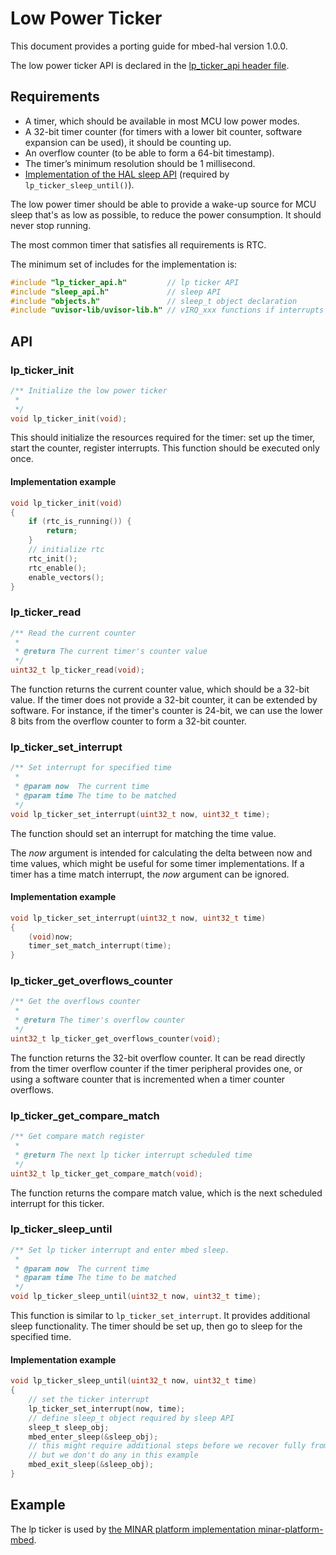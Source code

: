 # Low Power Ticker

This document provides a porting guide for mbed-hal version 1.0.0.

The low power ticker API is declared in the [lp_ticker_api header file](https://github.com/ARMmbed/mbed-hal/blob/master/mbed-hal/lp_ticker_api.h).

## Requirements

- A timer, which should be available in most MCU low power modes.
- A 32-bit timer counter (for timers with a lower bit counter, software expansion can be used), it should be counting up.
- An overflow counter (to be able to form a 64-bit timestamp).
- The timer’s minimum resolution should be 1 millisecond.
- [Implementation of the HAL sleep API](sleep.md) (required by ``lp_ticker_sleep_until()``).

The low power timer should be able to provide a wake-up source for MCU sleep that's as low as possible, to reduce the power consumption. It should never stop running.

The most common timer that satisfies all requirements is RTC.

The minimum set of includes for the implementation is:

```c
#include "lp_ticker_api.h"         // lp ticker API
#include "sleep_api.h"             // sleep API
#include "objects.h"               // sleep_t object declaration
#include "uvisor-lib/uvisor-lib.h" // vIRQ_xxx functions if interrupts are used
```

## API

### lp_ticker_init

```c
/** Initialize the low power ticker
 *
 */
void lp_ticker_init(void);
```

This should initialize the resources required for the timer: set up the timer, start the counter, register interrupts. This function should be executed only once.

#### Implementation example

```c
void lp_ticker_init(void)
{
    if (rtc_is_running()) {
        return;
    }
    // initialize rtc
    rtc_init();
    rtc_enable();
    enable_vectors();
}
```

### lp_ticker_read

```c
/** Read the current counter
 *
 * @return The current timer's counter value
 */
uint32_t lp_ticker_read(void);
```

The function returns the current counter value, which should be a 32-bit value. If the timer does not provide a 32-bit counter, it can be extended by software. For instance, if the timer's counter is 24-bit, we can use the lower 8 bits from the overflow counter to form a 32-bit counter.


### lp_ticker_set_interrupt

```c
/** Set interrupt for specified time
 *
 * @param now  The current time
 * @param time The time to be matched
 */
void lp_ticker_set_interrupt(uint32_t now, uint32_t time);
```

The function should set an interrupt for matching the time value.

The *now* argument is intended for calculating the delta between now and time values, which might be useful for some timer implementations. If a timer has a time match interrupt, the *now* argument can be ignored.

#### Implementation example

```c
void lp_ticker_set_interrupt(uint32_t now, uint32_t time)
{
    (void)now;
    timer_set_match_interrupt(time);
}
```


### lp_ticker_get_overflows_counter

```c
/** Get the overflows counter
 *
 * @return The timer's overflow counter
 */
uint32_t lp_ticker_get_overflows_counter(void);
```

The function returns the 32-bit overflow counter. It can be read directly from the timer overflow counter if the timer peripheral provides one, or using a software counter that is incremented when a timer counter overflows.


### lp_ticker_get_compare_match

```c
/** Get compare match register
 *
 * @return The next lp ticker interrupt scheduled time
 */
uint32_t lp_ticker_get_compare_match(void);
```

The function returns the compare match value, which is the next scheduled interrupt for this ticker.


### lp_ticker_sleep_until

```c
/** Set lp ticker interrupt and enter mbed sleep.
 *
 * @param now  The current time
 * @param time The time to be matched
 */
void lp_ticker_sleep_until(uint32_t now, uint32_t time);
```

This function is similar to ``lp_ticker_set_interrupt``. It provides additional sleep functionality. The timer should be set up, then go to sleep for the specified time.

#### Implementation example

```c
void lp_ticker_sleep_until(uint32_t now, uint32_t time)
{
    // set the ticker interrupt
    lp_ticker_set_interrupt(now, time);
    // define sleep_t object required by sleep API
    sleep_t sleep_obj;
    mbed_enter_sleep(&sleep_obj);
    // this might require additional steps before we recover fully from the sleep,
    // but we don't do any in this example
    mbed_exit_sleep(&sleep_obj);
}
```


## Example

The lp ticker is used by [the MINAR platform implementation minar-platform-mbed](https://github.com/ARMmbed/minar-platform-mbed).

